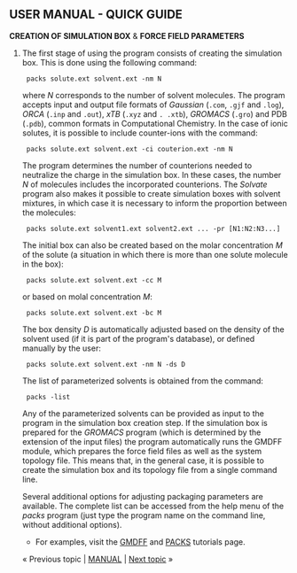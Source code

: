 ## USER MANUAL - QUICK GUIDE

**CREATION OF SIMULATION BOX** & **FORCE FIELD PARAMETERS**

1. The first stage of using the program consists of creating the simulation box. This is done using the following 
   command:

        packs solute.ext solvent.ext -nm N

   where _N_ corresponds to the number of solvent molecules. The program accepts input and output file formats of 
   _Gaussian_ (`.com`, `.gjf` and `.log`), _ORCA_ (`.inp` and `.out`), _xTB_ (`.xyz` and `. .xtb`), _GROMACS_ (`.gro`) and 
   PDB (`.pdb`), common formats in Computational Chemistry. In the case of ionic solutes, it is possible to include 
   counter-ions with the command:

        packs solute.ext solvent.ext -ci couterion.ext -nm N

   The program determines the number of counterions needed to neutralize the charge in the simulation box. In these 
   cases, the number _N_ of molecules includes the incorporated counterions. The _Solvate_ program also makes it 
   possible to create simulation boxes with solvent mixtures, in which case it is necessary to inform the proportion 
   between the molecules:

        packs solute.ext solvent1.ext solvent2.ext ... -pr [N1:N2:N3...]

   The initial box can also be created based on the molar concentration _M_ of the solute (a situation in which there 
   is more than one solute molecule in the box):

        packs solute.ext solvent.ext -cc M

   or based on molal concentration _M_:

        packs solute.ext solvent.ext -bc M

   The box density _D_ is automatically adjusted based on the density of the solvent used (if it is part of the 
   program's database), or defined manually by the user:

        packs solute.ext solvent.ext -nm N -ds D

   The list of parameterized solvents is obtained from the command:

        packs -list

   Any of the parameterized solvents can be provided as input to the program in the simulation box creation step. If 
   the simulation box is prepared for the _GROMACS_ program (which is determined by the extension of the input files) 
   the program automatically runs the GMDFF module, which prepares the force field files as well as the system 
   topology file. This means that, in the general case, it is possible to create the simulation box and its topology 
   file from a single command line.

   Several additional options for adjusting packaging parameters are available. The complete list can be accessed from 
   the help menu of the _packs_ program (just type the program name on the command line, without additional options).

   * For examples, visit the [GMDFF](https://github.com/otaviolsantana/solvate/blob/main/tutorials/1_GMDFF.md) and [PACKS](https://github.com/otaviolsantana/solvate/blob/main/tutorials/2_PACKS.md) tutorials page.

   « Previous topic | [MANUAL](https://github.com/otaviolsantana/solvate/tree/main/manual) | [Next topic](https://github.com/otaviolsantana/solvate/blob/main/manual/stages/2nd_Stage.md) »
